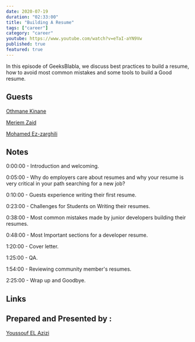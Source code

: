 ```yaml
---
date: 2020-07-19
duration: "02:33:00"
title: "Building A Resume"
tags: ["career"]
category: "career"
youtube: https://www.youtube.com/watch?v=eTaI-aYN9Vw
published: true
featured: true
---
```


In this episode of GeeksBlabla, we discuss best practices to build a resume, how to avoid most common mistakes and some tools to build a Good resume.

## Guests

[Othmane Kinane](https://www.linkedin.com/in/othmanekinane/)

[Meriem Zaid](https://twitter.com/_iMeriem)

[Mohamed Ez-zarghili](https://twitter.com/ezzarghili)

## Notes

0:00:00 - Introduction and welcoming.

0:05:00 - Why do employers care about resumes and why your resume is very critical in your path searching for a new job?

0:10:00 - Guests experience writing their first resume.

0:23:00 - Challenges for Students on Writing their resumes.

0:38:00 - Most common mistakes made by junior developers building their resumes.

0:48:00 - Most Important sections for a developer resume.

1:20:00 - Cover letter.

1:25:00 - QA.

1:54:00 - Reviewing community member's resumes.

2:25:00 - Wrap up and Goodbye.

## Links

## Prepared and Presented by :

[Youssouf EL Azizi](https://elazizi.com)
